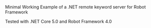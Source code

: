 Minimal Working Example of a .NET remote keyword server for Robot Framework

Tested with .NET Core 5.0 and Robot Framework 4.0
